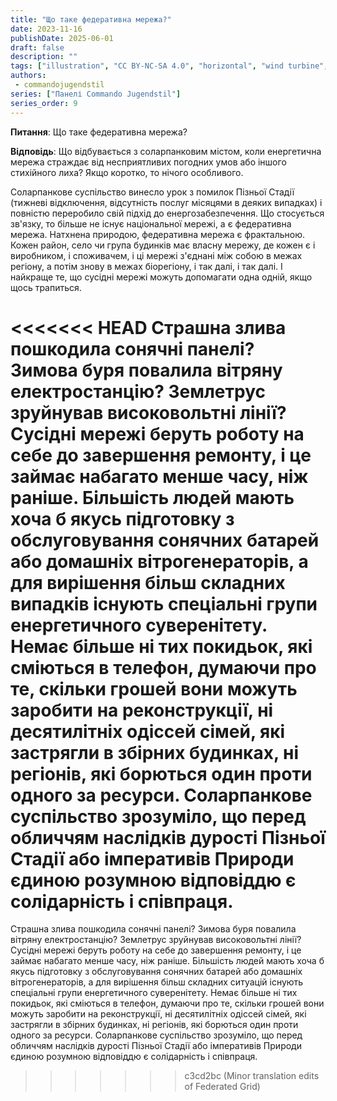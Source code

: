 ```yaml
---
title: "Що таке федеративна мережа?"
date: 2023-11-16
publishDate: 2025-06-01
draft: false
description: ""
tags: ["illustration", "CC BY-NC-SA 4.0", "horizontal", "wind turbine", "city"]
authors:
 - commandojugendstil
series: ["Панелі Commando Jugendstil"]
series_order: 9
---
```


**Питання**: 
Що таке федеративна мережа?

**Відповідь**:
Що відбувається з соларпанковим містом, коли енергетична мережа страждає від несприятливих погодних умов або іншого стихійного лиха?
Якщо коротко, то нічого особливого.

Соларпанкове суспільство винесло урок з помилок Пізньої Стадії (тижневі відключення, відсутність послуг місяцями в деяких випадках) і повністю переробило свій підхід до енергозабезпечення. Що стосується зв'язку, то більше не існує національної мережі, а є федеративна мережа. Натхнена природою, федеративна мережа є фрактальною. Кожен район, село чи група будинків має власну мережу, де кожен є і виробником, і споживачем, і ці мережі з'єднані між собою в межах регіону, а потім знову в межах біорегіону, і так далі, і так далі. І найкраще те, що сусідні мережі можуть допомагати одна одній, якщо щось трапиться.

<<<<<<< HEAD
Страшна злива пошкодила сонячні панелі? Зимова буря повалила вітряну електростанцію? Землетрус зруйнував високовольтні лінії? Сусідні мережі беруть роботу на себе до завершення ремонту, і це займає набагато менше часу, ніж раніше. Більшість людей мають хоча б якусь підготовку з обслуговування сонячних батарей або домашніх вітрогенераторів, а для вирішення більш складних випадків існують спеціальні групи енергетичного суверенітету. Немає більше ні тих покидьок, які сміються в телефон, думаючи про те, скільки грошей вони можуть заробити на реконструкції, ні десятилітніх одіссей сімей, які застрягли в збірних будинках, ні регіонів, які борються один проти одного за ресурси. Соларпанкове суспільство зрозуміло, що перед обличчям наслідків дурості Пізньої Стадії або імперативів Природи єдиною розумною відповіддю є солідарність і співпраця.
=======
Страшна злива пошкодила сонячні панелі? Зимова буря повалила вітряну електростанцію? Землетрус зруйнував високовольтні лінії? Сусідні мережі беруть роботу на себе до завершення ремонту, і це займає набагато менше часу, ніж раніше. Більшість людей мають хоча б якусь підготовку з обслуговування сонячних батарей або домашніх вітрогенераторів, а для вирішення більш складних ситуацій існують спеціальні групи енергетичного суверенітету. Немає більше ні тих покидьок, які сміються в телефон, думаючи про те, скільки грошей вони можуть заробити на реконструкції, ні десятилітніх одіссей сімей, які застрягли в збірних будинках, ні регіонів, які борються один проти одного за ресурси. Соларпанкове суспільство зрозуміло, що перед обличчям наслідків дурості Пізньої Стадії або імперативів Природи єдиною розумною відповіддю є солідарність і співпраця.
>>>>>>> c3cd2bc (Minor translation edits of Federated Grid)
